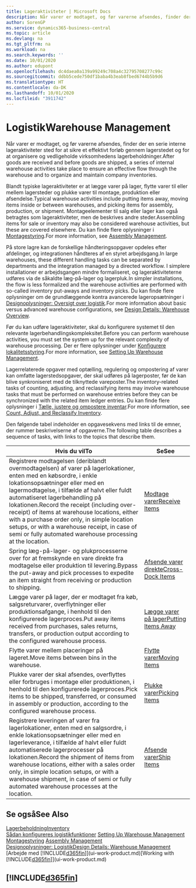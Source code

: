 ```yaml
---
title: Lageraktiviteter | Microsoft Docs
description: Når varer er modtaget, og før varerne afsendes, finder der en serie interne lageraktiviteter sted for at sikre et effektivt forløb gennem lagerstedet og for at organisere og vedligeholde virksomhedens lagerbeholdninger.
author: SorenGP
ms.service: dynamics365-business-central
ms.topic: article
ms.devlang: na
ms.tgt_pltfrm: na
ms.workload: na
ms.search.keywords: ''
ms.date: 10/01/2020
ms.author: edupont
ms.openlocfilehash: dc4daea0a139a99249c708a4c32795708277c99c
ms.sourcegitcommit: ddbb5cede750df1baba4b3eab8fbed6744b5b9d6
ms.translationtype: HT
ms.contentlocale: da-DK
ms.lasthandoff: 10/01/2020
ms.locfileid: "3911742"
---
```

# <a name="warehouse-management"></a><span data-ttu-id="e5cf7-103">Logistik</span><span class="sxs-lookup"><span data-stu-id="e5cf7-103">Warehouse Management</span></span>
<span data-ttu-id="e5cf7-104">Når varer er modtaget, og før varerne afsendes, finder der en serie interne lageraktiviteter sted for at sikre et effektivt forløb gennem lagerstedet og for at organisere og vedligeholde virksomhedens lagerbeholdninger.</span><span class="sxs-lookup"><span data-stu-id="e5cf7-104">After goods are received and before goods are shipped, a series of internal warehouse activities take place to ensure an effective flow through the warehouse and to organize and maintain company inventories.</span></span>

<span data-ttu-id="e5cf7-105">Blandt typiske lageraktiviteter er at lægge varer på lager, flytte varer til eller mellem lagersteder og plukke varer til montage, produktion eller afsendelse.</span><span class="sxs-lookup"><span data-stu-id="e5cf7-105">Typical warehouse activities include putting items away, moving items inside or between warehouses, and picking items for assembly, production, or shipment.</span></span> <span data-ttu-id="e5cf7-106">Montageelementer til salg eller lager kan også betragtes som lageraktiviteter, men de beskrives andre steder.</span><span class="sxs-lookup"><span data-stu-id="e5cf7-106">Assembling items for sale or inventory may also be considered warehouse activities, but these are covered elsewhere.</span></span> <span data-ttu-id="e5cf7-107">Du kan finde flere oplysninger i [Montagestyring](assembly-assemble-items.md).</span><span class="sxs-lookup"><span data-stu-id="e5cf7-107">For more information, see [Assembly Management](assembly-assemble-items.md).</span></span>  

<span data-ttu-id="e5cf7-108">På store lagre kan de forskellige håndteringsopgaver opdeles efter afdelinger, og integrationen håndteres af en styret arbejdsgang.</span><span class="sxs-lookup"><span data-stu-id="e5cf7-108">In large warehouses, these different handling tasks can be separated by departments and the integration managed by a directed workflow.</span></span> <span data-ttu-id="e5cf7-109">I simplere installationer er arbejdsgangen mindre formaliseret, og lageraktiviteterne udføres via de såkaldte læg-på-lager og lagerpluk.</span><span class="sxs-lookup"><span data-stu-id="e5cf7-109">In simpler installations, the flow is less formalized and the warehouse activities are performed with so-called inventory put-aways and inventory picks.</span></span> <span data-ttu-id="e5cf7-110">Du kan finde flere oplysninger om de grundlæggende kontra avancerede lageropsætninger i [Designoplysninger: Oversigt over logistik](design-details-warehouse-overview.md).</span><span class="sxs-lookup"><span data-stu-id="e5cf7-110">For more information about basic versus advanced warehouse configurations, see [Design Details: Warehouse Overview](design-details-warehouse-overview.md).</span></span>

<span data-ttu-id="e5cf7-111">Før du kan udføre lageraktiviteter, skal du konfigurere systemet til den relevante lagerbehandlingskompleksitet.</span><span class="sxs-lookup"><span data-stu-id="e5cf7-111">Before you can perform warehouse activities, you must set the system up for the relevant complexity of warehouse processing.</span></span> <span data-ttu-id="e5cf7-112">Der er flere oplysninger under [Konfigurere lokalitetsstyring](warehouse-setup-warehouse.md).</span><span class="sxs-lookup"><span data-stu-id="e5cf7-112">For more information, see [Setting Up Warehouse Management](warehouse-setup-warehouse.md).</span></span>

<span data-ttu-id="e5cf7-113">Lagerrelaterede opgaver med optælling, regulering og ompostering af varer kan omfatte lagerstedsopgaver, der skal udføres på lagerposter, før de kan blive synkroniseret med de tilknyttede vareposter.</span><span class="sxs-lookup"><span data-stu-id="e5cf7-113">The inventory-related tasks of counting, adjusting, and reclassifying items may involve warehouse tasks that must be performed on warehouse entries before they can be synchronized with the related item ledger entries.</span></span> <span data-ttu-id="e5cf7-114">Du kan finde flere oplysninger i [Tælle, justere og ompostere inventar](inventory-how-count-adjust-reclassify.md).</span><span class="sxs-lookup"><span data-stu-id="e5cf7-114">For more information, see [Count, Adjust, and Reclassify Inventory](inventory-how-count-adjust-reclassify.md).</span></span>

 <span data-ttu-id="e5cf7-115">Den følgende tabel indeholder en opgavesekvens med links til de emner, der rummer beskrivelserne af opgaverne.</span><span class="sxs-lookup"><span data-stu-id="e5cf7-115">The following table describes a sequence of tasks, with links to the topics that describe them.</span></span>   

|<span data-ttu-id="e5cf7-116">**Hvis du vil**</span><span class="sxs-lookup"><span data-stu-id="e5cf7-116">**To**</span></span>|<span data-ttu-id="e5cf7-117">**Se**</span><span class="sxs-lookup"><span data-stu-id="e5cf7-117">**See**</span></span>|  
|------------|-------------|  
|<span data-ttu-id="e5cf7-118">Registrere modtagelsen (deriblandt overmodtagelsen) af varer på lagerlokationer, enten med en købsordre, i enkle lokationsopsætninger eller med en lagermodtagelse, i tilfælde af halvt eller fuldt automatiseret lagerbehandling på lokationen.</span><span class="sxs-lookup"><span data-stu-id="e5cf7-118">Record the receipt (including over-receipt) of items at warehouse locations, either with a purchase order only, in simple location setups, or with a warehouse receipt, in case of semi or fully automated warehouse processing at the location.</span></span>|[<span data-ttu-id="e5cf7-119">Modtage varer</span><span class="sxs-lookup"><span data-stu-id="e5cf7-119">Receive Items</span></span>](warehouse-how-receive-items.md)|
|<span data-ttu-id="e5cf7-120">Spring læg-på-lager- og plukprocesserne over for at fremskynde en vare direkte fra modtagelse eller produktion til levering.</span><span class="sxs-lookup"><span data-stu-id="e5cf7-120">Bypass the put-away and pick processes to expedite an item straight from receiving or production to shipping.</span></span>|[<span data-ttu-id="e5cf7-121">Afsende varer direkte</span><span class="sxs-lookup"><span data-stu-id="e5cf7-121">Cross-Dock Items</span></span>](warehouse-how-to-cross-dock-items.md)|    
|<span data-ttu-id="e5cf7-122">Lægge varer på lager, der er modtaget fra køb, salgsreturvarer, overflytninger eller produktionsafgange, i henhold til den konfigurerede lagerproces.</span><span class="sxs-lookup"><span data-stu-id="e5cf7-122">Put away items received from purchases, sales returns, transfers, or production output according to the configured warehouse process.</span></span>|[<span data-ttu-id="e5cf7-123">Lægge varer på lager</span><span class="sxs-lookup"><span data-stu-id="e5cf7-123">Putting Items Away</span></span>](warehouse-put-away-items.md)|
|<span data-ttu-id="e5cf7-124">Flytte varer mellem placeringer på lageret.</span><span class="sxs-lookup"><span data-stu-id="e5cf7-124">Move items between bins in the warehouse.</span></span>|[<span data-ttu-id="e5cf7-125">Flytte varer</span><span class="sxs-lookup"><span data-stu-id="e5cf7-125">Moving Items</span></span>](warehouse-move-items.md)|
|<span data-ttu-id="e5cf7-126">Plukke varer der skal afsendes, overflyttes eller forbruges i montage eller produktionen, i henhold til den konfigurerede lagerproces.</span><span class="sxs-lookup"><span data-stu-id="e5cf7-126">Pick items to be shipped, transferred, or consumed in assembly or production, according to the configured warehouse process.</span></span>|[<span data-ttu-id="e5cf7-127">Plukke varer</span><span class="sxs-lookup"><span data-stu-id="e5cf7-127">Picking Items</span></span>](warehouse-pick-items.md)|
|<span data-ttu-id="e5cf7-128">Registrere leveringen af varer fra lagerlokationer, enten med en salgsordre, i enkle lokationsopsætninger eller med en lagerleverance, i tilfælde af halvt eller fuldt automatiserede lagerprocesser på lokationen.</span><span class="sxs-lookup"><span data-stu-id="e5cf7-128">Record the shipment of items from warehouse locations, either with a sales order only, in simple location setups, or with a warehouse shipment, in case of semi or fully automated warehouse processes at the location.</span></span>|[<span data-ttu-id="e5cf7-129">Afsende varer</span><span class="sxs-lookup"><span data-stu-id="e5cf7-129">Ship Items</span></span>](warehouse-how-ship-items.md)|  

## <a name="see-also"></a><span data-ttu-id="e5cf7-130">Se også</span><span class="sxs-lookup"><span data-stu-id="e5cf7-130">See Also</span></span>  
[<span data-ttu-id="e5cf7-131">Lagerbeholdning</span><span class="sxs-lookup"><span data-stu-id="e5cf7-131">Inventory</span></span>](inventory-manage-inventory.md)  
<span data-ttu-id="e5cf7-132">[Sådan konfigureres logistikfunktioner](warehouse-setup-warehouse.md)   </span><span class="sxs-lookup"><span data-stu-id="e5cf7-132">[Setting Up Warehouse Management](warehouse-setup-warehouse.md)   </span></span>  
<span data-ttu-id="e5cf7-133">[Montagestyring](assembly-assemble-items.md)  </span><span class="sxs-lookup"><span data-stu-id="e5cf7-133">[Assembly Management](assembly-assemble-items.md)  </span></span>  
[<span data-ttu-id="e5cf7-134">Designoplysninger: Logistik</span><span class="sxs-lookup"><span data-stu-id="e5cf7-134">Design Details: Warehouse Management</span></span>](design-details-warehouse-management.md)  
<span data-ttu-id="e5cf7-135">[Arbejde med [!INCLUDE[d365fin](includes/d365fin_md.md)]](ui-work-product.md)</span><span class="sxs-lookup"><span data-stu-id="e5cf7-135">[Working with [!INCLUDE[d365fin](includes/d365fin_md.md)]](ui-work-product.md)</span></span>  

## [!INCLUDE[d365fin](includes/free_trial_md.md)]  
